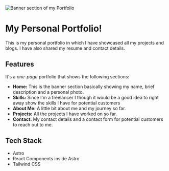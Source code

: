 ![Banner section of my Portfolio](/github_img.webp)

# My Personal Portfolio!

This is my personal portfolio in which I have showcased all my projects and blogs. I have also shared my resume and contact details.

## Features

It's a _one-page_ portfolio that shows the following sections:

- **Home:** This is the banner section basically showing my name, brief description and a personal photo.
- **Skills:** Since I'm a freelancer I though it would be a good idea to right away show the skills I have for potential customers
- **About Me:** A little bit about me and my journey so far.
- **Projects:** All the projects I have worked on so far.
- **Contact:** My contact details and a contact form for potential customers to reach out to me.

## Tech Stack

- Astro
- React Components inside Astro
- Tailwind CSS
